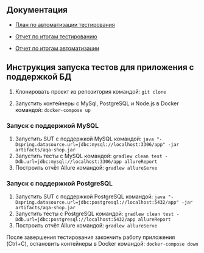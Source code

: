 ## Документация

+ [План по автоматизации тестирования](./documentation/Plan.md)

+ [Отчет по итогам тестированию](./documentation/Report.md)

+ [Отчет по итогам автоматизации](./documentation/Summary.md)

## Инструкция запуска тестов для приложения с поддержкой БД

1. Клонировать проект из репозитория командой: ```git clone```

2. Запустить контейнеры с MySql, PostgreSQL и Node.js в Docker командой: ```docker-compose up```

### Запуск с поддержкой MySQL

1. Запустить SUT с поддержкой MySQL командой:
   ```java "-Dspring.datasource.url=jdbc:mysql://localhost:3306/app" -jar artifacts/aqa-shop.jar```
1. Запустить тесты с MySQL командой:
   ```gradlew clean test -Ddb.url=jdbc:mysql://localhost:3306/app allureReport```
1. Построить отчёт Allure командой:
   ```gradlew allureServe```

### Запуск с поддержкой PostgreSQL

1. Запустить SUT с поддержкой PostgreSQL командой:
   ```java "-Dspring.datasource.url=jdbc:postgresql://localhost:5432/app" -jar artifacts/aqa-shop.jar```
2. Запустить тесты с PostgreSQL командой:
   ```gradlew clean test -Ddb.url=jdbc:postgresql://localhost:5432/app allureReport```
3. Построить отчёт Allure командой:
   ```gradlew allureServe```

После завершения тестирования закончить работу приложения (Ctrl+C), остановить контейнеры в Docker командой: ```docker-compose down```